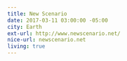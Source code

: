 ```yaml
---
title: New Scenario
date: 2017-03-11 03:00:00 -05:00
city: Earth
ext-url: http://www.newscenario.net/
nice-url: newscenario.net
living: true
---
```

